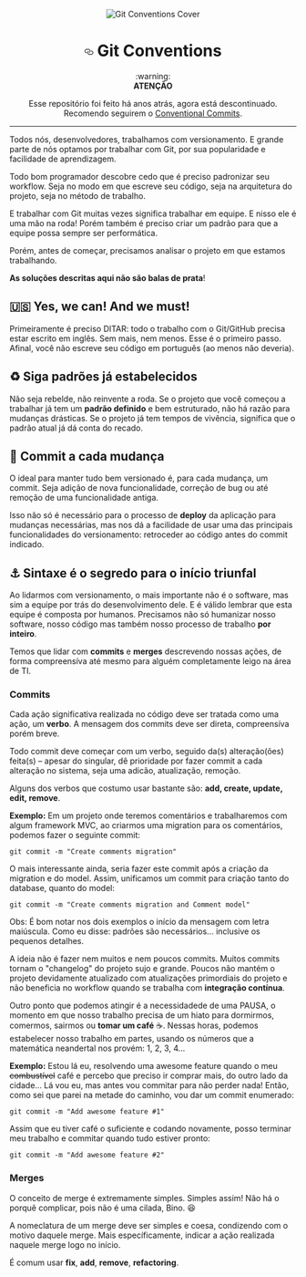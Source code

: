 <p align="center">
	<img src="https://raw.githubusercontent.com/felinalabs/git-conventions/master/cover.png" alt="Git Conventions Cover" style="max-width:100%;">
</p>

<h1 align="center">
	<a id="user-content-octocat-git-conventions" class="anchor" href="#octocat-git-conventions" aria-hidden="true"><svg aria-hidden="true" class="octicon octicon-link" height="16" role="img" version="1.1" viewBox="0 0 16 16" width="16"><path d="M4 9h1v1h-1c-1.5 0-3-1.69-3-3.5s1.55-3.5 3-3.5h4c1.45 0 3 1.69 3 3.5 0 1.41-0.91 2.72-2 3.25v-1.16c0.58-0.45 1-1.27 1-2.09 0-1.28-1.02-2.5-2-2.5H4c-0.98 0-2 1.22-2 2.5s1 2.5 2 2.5z m9-3h-1v1h1c1 0 2 1.22 2 2.5s-1.02 2.5-2 2.5H9c-0.98 0-2-1.22-2-2.5 0-0.83 0.42-1.64 1-2.09v-1.16c-1.09 0.53-2 1.84-2 3.25 0 1.81 1.55 3.5 3 3.5h4c1.45 0 3-1.69 3-3.5s-1.5-3.5-3-3.5z"></path></svg></a>
	Git Conventions
</h1>

<p align="center">
	:warning:<br><strong>ATENÇÃO</strong>
</p>
<p align="center">
	Esse repositório foi feito há anos atrás, agora está descontinuado. Recomendo seguirem o <a href="https://www.conventionalcommits.org/en/v1.0.0/" target="_blank">Conventional Commits</a>.
</p>

---

Todos nós, desenvolvedores, trabalhamos com versionamento. E grande parte de nós optamos por trabalhar com Git, por sua popularidade e facilidade de aprendizagem.

Todo bom programador descobre cedo que é preciso padronizar seu workflow. Seja no modo em que escreve seu código, seja na arquitetura do projeto, seja no método de trabalho. 

E trabalhar com Git muitas vezes significa trabalhar em equipe. E nisso ele é uma mão na roda! Porém também é preciso criar um padrão para que a equipe possa sempre ser performática.

Porém, antes de começar, precisamos analisar o projeto em que estamos trabalhando. 

**As soluções descritas aqui não são balas de prata**!

## :us: Yes, we can! And we must!
Primeiramente é preciso DITAR: todo o trabalho com o Git/GitHub precisa estar escrito em inglês. Sem mais, nem menos. Esse é o primeiro passo. Afinal, você não escreve seu código em português (ao menos não deveria).

## :recycle: Siga padrões já estabelecidos
Não seja rebelde, não reinvente a roda. Se o projeto que você começou a trabalhar já tem um **padrão definido** e bem estruturado, não há razão para mudanças drásticas. Se o projeto já tem tempos de vivência, significa que o padrão atual já dá conta do recado.

## :rocket: Commit a cada mudança
O ideal para manter tudo bem versionado é, para cada mudança, um commit. Seja adição de nova funcionalidade, correção de bug ou até remoção de uma funcionalidade antiga.

Isso não só é necessário para o processo de **deploy** da aplicação para mudanças necessárias, mas nos dá a facilidade de usar uma das principais funcionalidades do versionamento: retroceder ao código antes do commit indicado. 

## :anchor: Sintaxe é o segredo para o início triunfal
Ao lidarmos com versionamento, o mais importante não é o software, mas sim a equipe por trás do desenvolvimento dele. E é válido lembrar que esta equipe é composta por humanos. Precisamos não só humanizar nosso software, nosso código mas também nosso processo de trabalho **por inteiro**.

Temos que lidar com **commits** e **merges** descrevendo nossas ações, de forma compreensíva até mesmo para alguém completamente leigo na área de TI.

### Commits
Cada ação significativa realizada no código deve ser tratada como uma ação, um **verbo**. A mensagem dos commits deve ser direta, compreensíva porém breve.

Todo commit deve começar com um verbo, seguido da(s) alteração(ões) feita(s) – apesar do singular, dê prioridade por fazer commit a cada alteração no sistema, seja uma adicão, atualização, remoção.

Alguns dos verbos que costumo usar bastante são: **add, create, update, edit, remove**.

**Exemplo:** Em um projeto onde teremos comentários e trabalharemos com algum framework MVC, ao criarmos uma migration para os comentários, podemos fazer o seguinte commit:

```
git commit -m "Create comments migration"
```

O mais interessante ainda, seria fazer este commit após a criação da migration e do model. Assim, unificamos um commit para criação tanto do database, quanto do model:

```
git commit -m "Create comments migration and Comment model"
```

Obs: É bom notar nos dois exemplos o início da mensagem com letra maiúscula. Como eu disse: padrões são necessários... inclusive os pequenos detalhes.

A ideia não é fazer nem muitos e nem poucos commits. Muitos commits tornam o "changelog" do projeto sujo e grande. Poucos não mantém o projeto devidamente atualizado com atualizações primordiais do projeto e não beneficia no workflow quando se trabalha com **integração contínua**.

Outro ponto que podemos atingir é a necessidadede de uma PAUSA, o momento em que nosso trabalho precisa de um hiato para dormirmos, comermos, sairmos ou **tomar um café** :coffee:. Nessas horas, podemos estabelecer nosso trabalho em partes, usando os números que a matemática neandertal nos provém: 1, 2, 3, 4...

**Exemplo:** Estou lá eu, resolvendo uma awesome feature quando o meu ~~combustível~~ café e percebo que preciso ir comprar mais, do outro lado da cidade... Lá vou eu, mas antes vou commitar para não perder nada! Então, como sei que parei na metade do caminho, vou dar um commit enumerado:

```
git commit -m "Add awesome feature #1"
```

Assim que eu tiver café o suficiente e codando novamente, posso terminar meu trabalho e commitar quando tudo estiver pronto:

```
git commit -m "Add awesome feature #2"
```

### Merges
O conceito de merge é extremamente simples. Simples assim! Não há o porquê complicar, pois não é uma cilada, Bino. :laughing:

A nomeclatura de um merge deve ser simples e coesa, condizendo com o motivo daquele merge. Mais específicamente, indicar a ação realizada naquele merge logo no início.

É comum usar **fix**, **add**, **remove**, **refactoring**.

